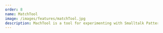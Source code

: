 ```yaml
---
order: 8
name: MatchTool
image: /images/features/matchTool.jpg
description: MachTool is a tool for experimenting with Smalltalk Pattern code and discover how code snippets are matched and which groups are created in the process. Although not directly linked to Renraku, MatchTool became possible due to updates of the Pattern Code API motivated by Renraku evolution.
---
```

